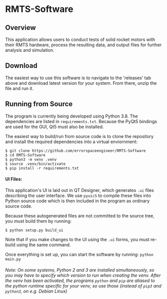 RMTS-Software
==========

Overview
--------
This application allows users to conduct tests of solid rocket motors with their RMTS hardware, process the resulting data, and output files for further analysis and simulation.  

Download
-------
The easiest way to use this software is to navigate to the 'releases' tab above and download latest version for your system. From there, unzip the file and run it. 

Running from Source
--------------------
The program is currently being developed using Python 3.8. The dependencies are listed in `requirements.txt`. Because the PyQt5 bindings are used for the GUI, Qt5 must also be installed.

The easiest way to build/run from source code is to clone the repository and install the required dependencies into a virtual enviornment:
```
$ git clone https://github.com/errorspaceengineer/RMTS-Software
$ cd RMTS-Software
$ python3 -m venv .venv
$ source .venv/bin/activate
$ pip install -r requirements.txt
```

#### UI Files:
This application's UI is laid out in QT Designer, which generates `.ui` files describing the user interface. We use `pyuic5` to compile these files into Python source code which is then included in the program as ordinary source code.

Because these autogenerated files are not committed to the source tree, you must build them by running:
```
$ python setup.py build_ui
```
Note that if you make changes to the UI using the `.ui` forms, you must re-build using the same command.

Once everything is set up, you can start the software by running: `python main.py`
###### Note: On some systems, Python 2 and 3 are installed simultaneously, so you may have to specify which version to run when creating the venv. After the venv has been activated, the programs `python` and `pip` are aliased to the python runtime specific for your venv, so use those (instead of `pip3` and `python3`, on e.g. Debian Linux)
